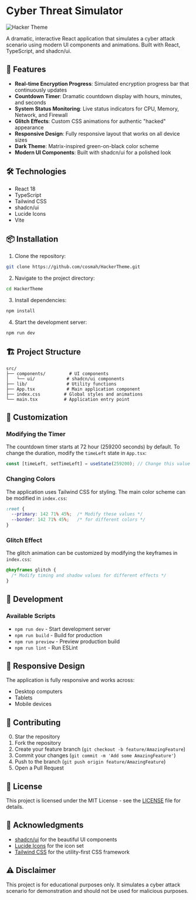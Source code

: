 # Cyber Threat Simulator

![Hacker Theme](https://images.unsplash.com/photo-1526374965328-7f61d4dc18c5?auto=format&fit=crop&q=80&w=1200&h=400)

A dramatic, interactive React application that simulates a cyber attack scenario using modern UI components and animations. Built with React, TypeScript, and shadcn/ui.

## 🚀 Features

- **Real-time Encryption Progress**: Simulated encryption progress bar that continuously updates
- **Countdown Timer**: Dramatic countdown display with hours, minutes, and seconds
- **System Status Monitoring**: Live status indicators for CPU, Memory, Network, and Firewall
- **Glitch Effects**: Custom CSS animations for authentic "hacked" appearance
- **Responsive Design**: Fully responsive layout that works on all device sizes
- **Dark Theme**: Matrix-inspired green-on-black color scheme
- **Modern UI Components**: Built with shadcn/ui for a polished look

## 🛠️ Technologies

- React 18
- TypeScript
- Tailwind CSS
- shadcn/ui
- Lucide Icons
- Vite

## 📦 Installation

1. Clone the repository:
```bash
git clone https://github.com/cosmah/HackerTheme.git
```

2. Navigate to the project directory:
```bash
cd HackerTheme
```

3. Install dependencies:
```bash
npm install
```

4. Start the development server:
```bash
npm run dev
```

## 🏗️ Project Structure

```
src/
├── components/         # UI components
│   └── ui/            # shadcn/ui components
├── lib/               # Utility functions
├── App.tsx            # Main application component
├── index.css         # Global styles and animations
└── main.tsx          # Application entry point
```

## 🎨 Customization

### Modifying the Timer
The countdown timer starts at 72 hour (259200 seconds) by default. To change the duration, modify the `timeLeft` state in `App.tsx`:

```typescript
const [timeLeft, setTimeLeft] = useState(259200); // Change this value
```

### Changing Colors
The application uses Tailwind CSS for styling. The main color scheme can be modified in `index.css`:

```css
:root {
  --primary: 142 71% 45%;  /* Modify these values */
  --border: 142 71% 45%;   /* for different colors */
}
```

### Glitch Effect
The glitch animation can be customized by modifying the keyframes in `index.css`:

```css
@keyframes glitch {
  /* Modify timing and shadow values for different effects */
}
```

## 🔧 Development

### Available Scripts

- `npm run dev` - Start development server
- `npm run build` - Build for production
- `npm run preview` - Preview production build
- `npm run lint` - Run ESLint

## 📱 Responsive Design

The application is fully responsive and works across:
- Desktop computers
- Tablets
- Mobile devices

## 🤝 Contributing
0. Star the repository
1. Fork the repository
2. Create your feature branch (`git checkout -b feature/AmazingFeature`)
3. Commit your changes (`git commit -m 'Add some AmazingFeature'`)
4. Push to the branch (`git push origin feature/AmazingFeature`)
5. Open a Pull Request

## 📄 License

This project is licensed under the MIT License - see the [LICENSE](LICENSE) file for details.

## 🙏 Acknowledgments

- [shadcn/ui](https://ui.shadcn.com/) for the beautiful UI components
- [Lucide Icons](https://lucide.dev/) for the icon set
- [Tailwind CSS](https://tailwindcss.com/) for the utility-first CSS framework

## ⚠️ Disclaimer

This project is for educational purposes only. It simulates a cyber attack scenario for demonstration and should not be used for malicious purposes.

